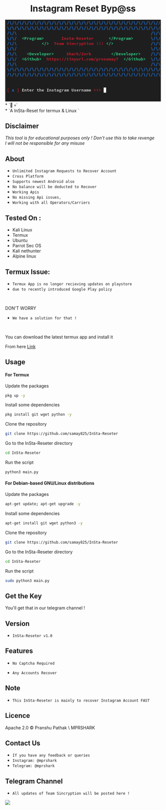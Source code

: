 <h1 align="center">Instagram Reset Byp@ss<br>
</h1>
<img src="insta-reset.png" alt="Paris" class="center">
* `📱 💀`<br />
* `A InSta-Reset for termux & Linux `

## Disclaimer
*This tool is for educational purposes only !*
_Don't use this to take revenge_<br />
*I will not be responsible for any misuse*

## About
* `Unlimited Instagram Requests to Recover Account`
* `Cross Platform`
* `Supports newest Android also`
* `No balance will be deducted to Recover`
* `Working Apis`
* `No missing Api issues,`
* `Working with all Operators/Carriers`

## Tested On :
<ul>
  <li>Kali Linux</li>
  <li>Termux</li>
  <li>Ubuntu</li>
  <li>Parrot Sec OS</li>
  <li>Kali nethunter</li>
  <li>Alpine linux</li>
  
</ul>

## Termux Issue:
* `Termux App is no longer recieving updates on playstore`
* `due to recently introduced Google Play policy `
<br>

DON'T WORRY
* `We have a solution for that !`
<br>


You can download the latest termux app and install it

From here <a href="https://f-droid.org/repo/com.termux_118.apk">Link</a>

## Usage



#### For Termux

Update the packages
```bash
pkg up -y
```
Install some dependencies
```bash
pkg install git wget python -y
```
Clone the repository
```bash
git clone https://github.com/samay825/InSta-Reseter
```
Go to the InSta-Reseter directory
```bash
cd InSta-Reseter
```
Run the script
```bash
python3 main.py
```



#### For Debian-based GNU/Linux distributions

Update the packages
```bash
apt-get update; apt-get upgrade -y
```
Install some dependencies
```bash
apt-get install git wget python3 -y
```
Clone the repository
```bash
git clone https://github.com/samay825/InSta-Reseter
```
Go to the InSta-Reseter directory
```bash
cd InSta-Reseter
```
Run the script
```bash
sudo python3 main.py
```

## Get the Key

You'll get that in our telegram channel !

## Version
* `InSta-Reseter v1.0`

## Features
* `No Captcha Required`

* `Any Accounts Recover`

## Note
* `This InSta-Reseter is mainly to recover Instagram Account FAST`

## Licence
Apache 2.0 © Pranshu Pathak \ MPRSHARK


## Contact Us
* `If you have any feedback or queries`
* `Instagram: @mprshark`
* `Telegram: @mprshark`

## Telegram Channel

* `All updates of Team Sincryption will be posted here !`

<a href="https://t.me/sincryption">
         <img src="https://smartiblogster.com/wp-content/uploads/2021/03/smartiblogster-iblogster-join-telegram-channel.png">
